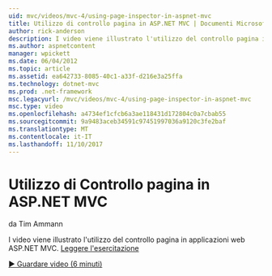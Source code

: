 ```yaml
---
uid: mvc/videos/mvc-4/using-page-inspector-in-aspnet-mvc
title: Utilizzo di controllo pagina in ASP.NET MVC | Documenti Microsoft
author: rick-anderson
description: I video viene illustrato l'utilizzo del controllo pagina in applicazioni web ASP.NET MVC. Leggere l'esercitazione
ms.author: aspnetcontent
manager: wpickett
ms.date: 06/04/2012
ms.topic: article
ms.assetid: ea642733-8085-40c1-a33f-d216e3a25ffa
ms.technology: dotnet-mvc
ms.prod: .net-framework
msc.legacyurl: /mvc/videos/mvc-4/using-page-inspector-in-aspnet-mvc
msc.type: video
ms.openlocfilehash: a4734ef1cfcb6a3ae118431d172804c0a7cbab55
ms.sourcegitcommit: 9a9483aceb34591c97451997036a9120c3fe2baf
ms.translationtype: MT
ms.contentlocale: it-IT
ms.lasthandoff: 11/10/2017
---
```

<a name="using-page-inspector-in-aspnet-mvc"></a>Utilizzo di Controllo pagina in ASP.NET MVC
====================
da Tim Ammann

I video viene illustrato l'utilizzo del controllo pagina in applicazioni web ASP.NET MVC. [Leggere l'esercitazione](../../overview/views/using-page-inspector-in-aspnet-mvc.md)

[&#9654; Guardare video (6 minuti)](https://channel9.msdn.com/Blogs/ASP-NET-Site-Videos/using-page-inspector-in-aspnet-mvc)
